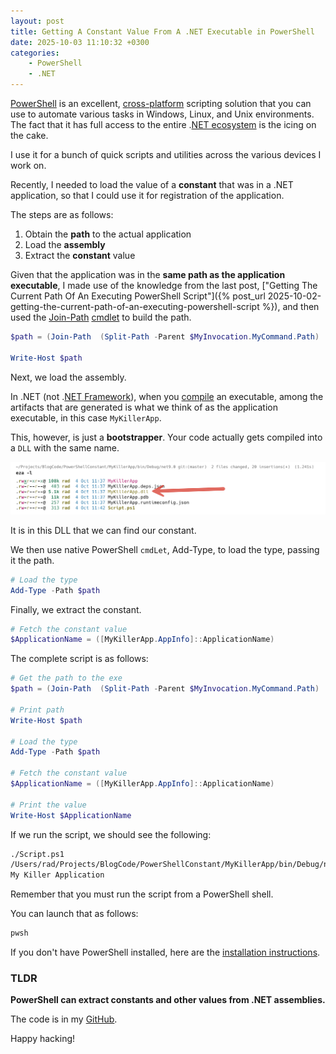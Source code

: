 ```yaml
---
layout: post
title: Getting A Constant Value From A .NET Executable in PowerShell
date: 2025-10-03 11:10:32 +0300
categories:
    - PowerShell
    - .NET
---
```


[PowerShell](https://learn.microsoft.com/en-us/powershell/scripting/overview?view=powershell-7.5) is an excellent, [cross-platform](https://en.wikipedia.org/wiki/Cross-platform_software) scripting solution that you can use to automate various tasks in Windows, Linux, and Unix environments. The fact that it has full access to the entire .[NET ecosystem](https://dotnet.microsoft.com/en-us/) is the icing on the cake.

I use it for a bunch of quick scripts and utilities across the various devices I work on.

Recently, I needed to load the value of a **constant** that was in a .NET application, so that I could use it for registration of the application.

The steps are as follows:

1. Obtain the **path** to the actual application
2. Load the **assembly**
3. Extract the **constant** value

Given that the application was in the **same path as the application executable**, I made use of the knowledge from the last post, ["Getting The Current Path Of An Executing PowerShell Script"]({% post_url 2025-10-02-getting-the-current-path-of-an-executing-powershell-script %}), and then used the [Join-Path](https://learn.microsoft.com/en-us/powershell/module/microsoft.powershell.management/join-path?view=powershell-7.5) [cmdlet](https://learn.microsoft.com/en-us/powershell/scripting/powershell-commands?view=powershell-7.5) to build the path.

```powershell
$path = (Join-Path  (Split-Path -Parent $MyInvocation.MyCommand.Path) 'MyKillerApp.exe')

Write-Host $path
```

Next, we load the assembly.

In .NET (not .[NET Framework](https://dotnet.microsoft.com/en-us/download/dotnet-framework)), when you [compile](https://dev.to/kcrnac/net-execution-process-explained-c-1b7a) an executable, among the artifacts that are generated is what we think of as the application executable, in this case `MyKillerApp`.

This, however, is just a **bootstrapper**. Your code actually gets compiled into a `DLL` with the same name.

![ExeDLL](../images/2025/10/ExeDLL.png)

It is in this DLL that we can find our constant.

We then use native PowerShell `cmdLet`, Add-Type, to load the type, passing it the path.

```powershell
# Load the type
Add-Type -Path $path
```

Finally, we extract the constant.

```powershell
# Fetch the constant value
$ApplicationName = ([MyKillerApp.AppInfo]::ApplicationName)
```

The complete script is as follows:

```powershell
# Get the path to the exe
$path = (Join-Path  (Split-Path -Parent $MyInvocation.MyCommand.Path) 'MyKillerApp.dll')

# Print path
Write-Host $path

# Load the type
Add-Type -Path $path

# Fetch the constant value
$ApplicationName = ([MyKillerApp.AppInfo]::ApplicationName)

# Print the value
Write-Host $ApplicationName
```

If we run the script, we should see the following:

```bash
./Script.ps1
/Users/rad/Projects/BlogCode/PowerShellConstant/MyKillerApp/bin/Debug/net9.0/MyKillerApp.dll
My Killer Application
```

Remember that you must run the script from a PowerShell shell.

You can launch that as follows:

```bash
pwsh
```

If you don't have PowerShell installed, here are the [installation instructions](https://learn.microsoft.com/en-us/powershell/scripting/install/installing-powershell?view=powershell-7.5).

### TLDR

**PowerShell can extract constants and other values from .NET assemblies.**

The code is in my [GitHub](https://github.com/conradakunga/BlogCode/tree/master/2025-10-03%20-%20MyKillerApp).

Happy hacking!
